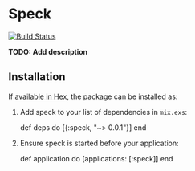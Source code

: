 # Speck

[![Build Status](https://semaphoreci.com/api/v1/duien/speck/branches/master/badge.svg)](https://semaphoreci.com/duien/speck)

**TODO: Add description**

## Installation

If [available in Hex](https://hex.pm/docs/publish), the package can be installed as:

  1. Add speck to your list of dependencies in `mix.exs`:

        def deps do
          [{:speck, "~> 0.0.1"}]
        end

  2. Ensure speck is started before your application:

        def application do
          [applications: [:speck]]
        end


